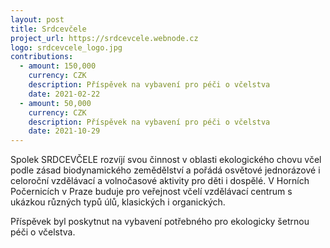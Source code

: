 ```yaml
---
layout: post
title: Srdcevčele
project_url: https://srdcevcele.webnode.cz
logo: srdcevcele_logo.jpg
contributions:
  - amount: 150,000
    currency: CZK
    description: Příspěvek na vybavení pro péči o včelstva
    date: 2021-02-22
  - amount: 50,000
    currency: CZK
    description: Příspěvek na vybavení pro péči o včelstva
    date: 2021-10-29
---
```


Spolek SRDCEVČELE rozvíjí svou činnost v oblasti ekologického chovu včel podle zásad biodynamického zemědělství a pořádá osvětové jednorázové i celoroční vzdělávací a volnočasové aktivity pro děti i dospělé. V Horních Počernicích v Praze buduje pro veřejnost včelí vzdělávací centrum s ukázkou různých typů úlů, klasických i organických.

Příspěvek byl poskytnut na vybavení potřebného pro ekologicky šetrnou péči o včelstva.
